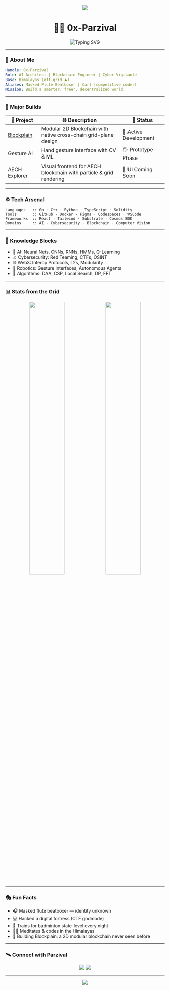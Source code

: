 <!-- ⚡ Futuristic Dark Parzival GitHub README -->

<p align="center">
  <img src="https://capsule-render.vercel.app/api?type=wave&color=0:0f0f0f,100:00f7ff&height=150&section=header&text=Parzival%20Protocol%20Online&fontSize=35&fontColor=00f7ff&animation=fadeIn" />
</p>

<h1 align="center">🧙‍♂️ 0x-Parzival</h1>
<p align="center">
  <img src="https://readme-typing-svg.demolab.com?font=JetBrains+Mono&pause=1000&color=00F7FF&center=true&vCenter=true&width=480&lines=AI+Vigilante+from+the+Himalayas;Building+Blockplain+and+Gesture+AI;Masked+Beatboxer+%7C+Cybersecurity+Wizard;World's+No.1+Competitive+Coder" alt="Typing SVG" />
</p>

---

### 🧬 About Me
```yaml
Handle: 0x-Parzival
Role: AI Architect | Blockchain Engineer | Cyber Vigilante
Base: Himalayas (off-grid ⛰️)
Aliases: Masked Flute Beatboxer | Carl (competitive coder)
Mission: Build a smarter, freer, decentralized world.
```

---

### 🚀 Major Builds

| 🚧 Project | 🌐 Description | 🔋 Status |
|-----------|----------------|-----------|
| [Blockplain](https://github.com/0x-Parzival/AECH) | Modular 2D Blockchain with native cross-chain grid-plane design | 🧠 Active Development |
| Gesture AI | Hand gesture interface with CV & ML | 🖐️ Prototype Phase |
| AECH Explorer | Visual frontend for AECH blockchain with particle & grid rendering | 🧪 UI Coming Soon |

---

### ⚙️ Tech Arsenal
```text
Languages   :: Go · C++ · Python · TypeScript · Solidity
Tools       :: GitHub · Docker · Figma · Codespaces · VSCode
Frameworks  :: React · Tailwind · Substrate · Cosmos SDK
Domains     :: AI · Cybersecurity · Blockchain · Computer Vision
```

---

### 🧠 Knowledge Blocks

- 🧮 AI: Neural Nets, CNNs, RNNs, HMMs, Q-Learning  
- ⚔️ Cybersecurity: Red Teaming, CTFs, OSINT  
- 🌐 Web3: Interop Protocols, L2s, Modularity  
- 🤖 Robotics: Gesture Interfaces, Autonomous Agents  
- 📐 Algorithms: DAA, CSP, Local Search, DP, FFT  

---

### 📊 Stats from the Grid
<p align="center">
  <img src="https://github-readme-stats.vercel.app/api?username=0x-Parzival&show_icons=true&theme=tokyonight&hide_title=true&hide_border=true" width="47%" />
  <img src="https://github-readme-streak-stats.herokuapp.com/?user=0x-Parzival&theme=tokyonight&hide_border=true" width="47%" />
</p>

---

### 🎭 Fun Facts

- 🎧 Masked flute beatboxer — identity unknown  
- 💻 Hacked a digital fortress (CTF godmode)  
- 🏸 Trains for badminton state-level every night  
- 🧘‍♂️ Meditates & codes in the Himalayas  
- 🧱 Building Blockplain: a 2D modular blockchain never seen before

---

### 🛰️ Connect with Parzival

<p align="center">
  <a href="mailto:parzival@encryptedmail.com"><img src="https://img.shields.io/badge/email-parzival%40encryptedmail.com-darkblue?style=for-the-badge&logo=gmail" /></a>
  <a href="https://github.com/0x-Parzival"><img src="https://img.shields.io/github/followers/0x-Parzival?style=social" /></a>
</p>

---

<p align="center">
  <img src="https://capsule-render.vercel.app/api?type=rect&color=0f0f0f&text=CODE.%20CREATE.%20DISAPPEAR.&height=80&fontSize=20&fontColor=00f7ff&animation=fadeIn" />
</p>

